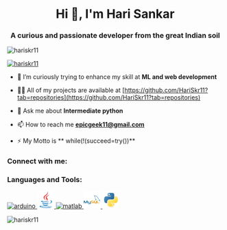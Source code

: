 <h1 align="center">Hi 👋, I'm Hari Sankar</h1>
<h3 align="center">A curious and passionate developer from the great Indian soil</h3>

<p align="left"> <img src="https://komarev.com/ghpvc/?username=hariskr11&label=Profile%20views&color=0e75b6&style=flat" alt="hariskr11" /> </p>

<p align="left"> <a href="https://github.com/ryo-ma/github-profile-trophy"><img src="https://github-profile-trophy.vercel.app/?username=hariskr11" alt="hariskr11" /></a> </p>

- 🌱 I’m curiously trying to enhance my skill at **ML and web development**

- 👨‍💻 All of my projects are available at [https://github.com/HariSkr11?tab=repositories](https://github.com/HariSkr11?tab=repositories)

- 💬 Ask me about **Intermediate python**

- 📫 How to reach me **epicgeek11@gmail.com**

- ⚡ My Motto is ** while(!(succeed=try())**

<h3 align="left">Connect with me:</h3>
<p align="left">
</p>

<h3 align="left">Languages and Tools:</h3>
<p align="left"> <a href="https://www.arduino.cc/" target="_blank" rel="noreferrer"> <img src="https://cdn.worldvectorlogo.com/logos/arduino-1.svg" alt="arduino" width="40" height="40"/> </a> <a href="https://www.java.com" target="_blank" rel="noreferrer"> <img src="https://raw.githubusercontent.com/devicons/devicon/master/icons/java/java-original.svg" alt="java" width="40" height="40"/> </a> <a href="https://www.mathworks.com/" target="_blank" rel="noreferrer"> <img src="https://upload.wikimedia.org/wikipedia/commons/2/21/Matlab_Logo.png" alt="matlab" width="40" height="40"/> </a> <a href="https://www.mysql.com/" target="_blank" rel="noreferrer"> <img src="https://raw.githubusercontent.com/devicons/devicon/master/icons/mysql/mysql-original-wordmark.svg" alt="mysql" width="40" height="40"/> </a> <a href="https://www.python.org" target="_blank" rel="noreferrer"> <img src="https://raw.githubusercontent.com/devicons/devicon/master/icons/python/python-original.svg" alt="python" width="40" height="40"/> </a> </p>

<p><img align="center" src="https://github-readme-stats.vercel.app/api/top-langs?username=hariskr11&show_icons=true&locale=en&layout=compact" alt="hariskr11" /></p>
